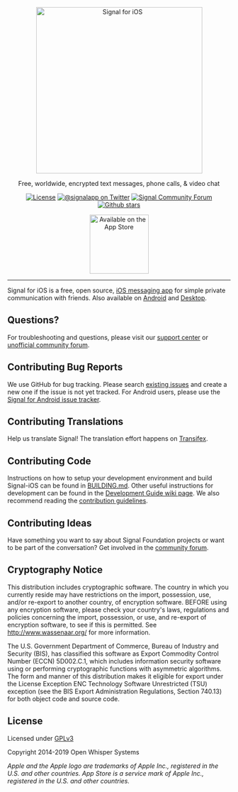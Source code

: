 <p align="center">
	<img src="https://gist.githubusercontent.com/Imperiopolis-Signal/ca9d03d14b514e59eb5d0ffc2bdde9a4/raw/41af3412763334a668721a4e39058c6645da8597/signal-logo.svg?sanitize=true" width="375px" alt="Signal for iOS">	
</p>
<p align="center">Free, worldwide, encrypted text messages, phone calls, & video chat</p>
<p align="center">
  <a href="https://github.com/signalapp/signal-ios/blob/master/LICENSE" title="License"><img src="https://img.shields.io/badge/license-GPLv3-55acee.svg" alt="License"></a>
  <a href="https://twitter.com/signalapp" title="@signalapp on Twitter"><img src="https://img.shields.io/badge/twitter-@signalapp-55acee.svg" alt="@signalapp on Twitter"></a>
  <a href="https://community.signalusers.org/" title="Community Forum"><img src="https://img.shields.io/badge/community-forum-55acee.svg" alt="Signal Community Forum"></a>
  <a href="https://github.com/signalapp/signal-ios" title="Signal iOS stars on Github"><img src="https://img.shields.io/github/stars/signalapp/signal-ios.svg?style=social&label=Stars" alt="Github stars"></a>
</p>
<p align="center">
  <a href="https://itunes.apple.com/us/app/signal-private-messenger/id874139669?mt=8" title="Available on the App Store"><img src="http://cl.ly/WouG/Download_on_the_App_Store_Badge_US-UK_135x40.svg" alt="Available on the App Store" width="133px"></a>
</p>

---

Signal for iOS is a free, open source, [iOS messaging app](https://itunes.apple.com/us/app/signal-private-messenger/id874139669?mt=8) for simple private communication with friends. Also available on [Android](https://github.com/signalapp/signal-android) and [Desktop](https://github.com/signalapp/signal-desktop).

## Questions?

For troubleshooting and questions, please visit our [support center](https://support.signal.org/) or [unofficial community forum](https://community.signalusers.org/).

## Contributing Bug Reports

We use GitHub for bug tracking. Please search [existing issues](https://github.com/signalapp/signal-ios/issues) and create a new one if the issue is not yet tracked. For Android users, please use the [Signal for Android issue tracker](https://github.com/signalapp/signal-android/issues).

## Contributing Translations

Help us translate Signal! The translation effort happens on [Transifex](https://www.transifex.com/signalapp/signal-ios/).

## Contributing Code

Instructions on how to setup your development environment and build Signal-iOS can be found in [BUILDING.md](https://github.com/signalapp/Signal-iOS/blob/master/BUILDING.md). Other useful instructions for development can be found in the [Development Guide wiki page](https://github.com/signalapp/Signal-iOS/wiki/Development-Guide). We also recommend reading the [contribution guidelines](https://github.com/signalapp/Signal-iOS/blob/master/CONTRIBUTING.md).

## Contributing Ideas

Have something you want to say about Signal Foundation projects or want to be part of the conversation? Get involved in the [community forum](https://community.signalusers.org).

## Cryptography Notice

This distribution includes cryptographic software. The country in which you currently reside may have restrictions on the import, possession, use, and/or re-export to another country, of encryption software.
BEFORE using any encryption software, please check your country's laws, regulations and policies concerning the import, possession, or use, and re-export of encryption software, to see if this is permitted.
See <http://www.wassenaar.org/> for more information.

The U.S. Government Department of Commerce, Bureau of Industry and Security (BIS), has classified this software as Export Commodity Control Number (ECCN) 5D002.C.1, which includes information security software using or performing cryptographic functions with asymmetric algorithms.
The form and manner of this distribution makes it eligible for export under the License Exception ENC Technology Software Unrestricted (TSU) exception (see the BIS Export Administration Regulations, Section 740.13) for both object code and source code.

## License

Licensed under [GPLv3](http://www.gnu.org/licenses/gpl-3.0.html)

Copyright 2014-2019 Open Whisper Systems

_Apple and the Apple logo are trademarks of Apple Inc., registered in the U.S. and other countries. App Store is a service mark of Apple Inc., registered in the U.S. and other countries._
